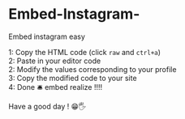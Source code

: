# Embed-Instagram-
Embed instagram easy 

1: Copy the HTML code (click ``raw`` and ``ctrl+a``) <br>
2: Paste in your editor code <br>
2: Modify the values corresponding to your profile <br>
3: Copy the modified code to your site <br>
4: Done 🛎 embed realize !!!! <br>

Have a good day ! 😁🖐
